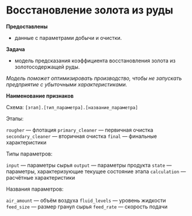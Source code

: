# Восстановление золота из руды

**Предоставлены**
- данные с параметрами добычи и очистки.

**Задача**
- модель предсказания коэффициента восстановления золота из золотосодержащей руды.

*Модель поможет оптимизировать производство, чтобы не запускать предприятие с убыточными характеристиками.*


**Наименование признаков**

Схема: `[этап].[тип_параметра].[название_параметра]`

Этапы:

`rougher` — флотация
`primary_cleaner` — первичная очистка
`secondary_cleaner` — вторичная очистка
`final` — финальные характеристики

Типы параметров:

`input` — параметры сырья
`output` — параметры продукта
`state` — параметры, характеризующие текущее состояние этапа
`calculation` — расчётные характеристики

Названия параметров:

`air_amount` — объём воздуха
`fluid_levels` — уровень жидкости
`feed_size` — размер гранул сырья
`feed_rate` — скорость подачи
